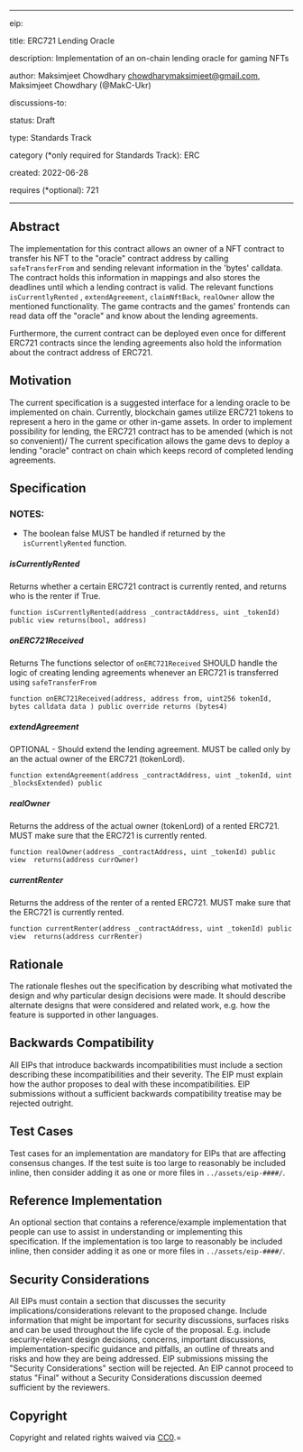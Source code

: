 
---

eip: <to be assigned>

title: ERC721 Lending Oracle

description: Implementation of an on-chain lending oracle for gaming NFTs

author: Maksimjeet Chowdhary <chowdharymaksimjeet@gmail.com>, Maksimjeet Chowdhary (@MakC-Ukr)

discussions-to: <URL>

status: Draft

type: Standards Track

category (*only required for Standards Track): ERC

created: 2022-06-28

requires (*optional): 721

---

<!--

This is the suggested template for new EIPs.

  

Note that an EIP number will be assigned by an editor. When opening a pull request to submit your EIP, please use an abbreviated title in the filename, `eip-draft_title_abbrev.md`.

  

The title should be 44 characters or less. It should not repeat the EIP number in title, irrespective of the category. -->

## Abstract

<!-- Abstract is a multi-sentence (short paragraph) technical summary. This should be a very terse and human-readable version of the specification section. Someone should be able to read only the abstract to get the gist of what this specification does. -->

The implementation for this contract allows an owner of a NFT contract to transfer his NFT to the "oracle" contract address by calling `safeTransferFrom` and sending relevant information in the 'bytes' calldata. The contract holds this information in mappings and also stores the deadlines until which a lending contract is valid. The relevant functions `isCurrentlyRented` , `extendAgreement`, `claimNftBack`, `realOwner` allow the mentioned functionality. The game contracts and the games' frontends can read data off the "oracle" and know about the lending agreements.

  

Furthermore, the current contract can be deployed even once for different ERC721 contracts since the lending agreements also hold the information about the contract address of ERC721.

## Motivation

The current specification is a suggested interface for a lending oracle to be implemented on chain. Currently, blockchain games utilize ERC721 tokens to represent a hero in the game or other in-game assets. In order to implement possibility for lending, the ERC721 contract has to be amended (which is not so convenient)/ The current specification allows the game devs to deploy a lending "oracle" contract on chain which keeps record of completed lending agreements.

## Specification

<!-- The key words “MUST”, “MUST NOT”, “REQUIRED”, “SHALL”, “SHALL NOT”, “SHOULD”, “SHOULD NOT”, “RECOMMENDED”, “MAY”, and “OPTIONAL” in this document are to be interpreted as described in RFC 2119. -->

### NOTES:

* The boolean false MUST be handled if returned by the `isCurrentlyRented` function.

##### isCurrentlyRented
Returns whether a certain ERC721 contract is currently rented, and returns who is the renter if True.

``function isCurrentlyRented(address _contractAddress, uint _tokenId) public view returns(bool, address)``

##### onERC721Received

Returns The functions selector of `onERC721Received` 
SHOULD handle the logic of creating lending agreements whenever an ERC721 is transferred using `safeTransferFrom`

``function onERC721Received(address, address from, uint256 tokenId, bytes calldata data ) public override returns (bytes4)``

##### extendAgreement

OPTIONAL - Should extend the lending agreement. MUST be called only by an the actual owner of the ERC721 (tokenLord).

``function extendAgreement(address _contractAddress, uint _tokenId, uint _blocksExtended) public``

##### realOwner

Returns the address of the actual owner (tokenLord) of a rented ERC721. MUST make sure that the ERC721 is currently rented.

``function realOwner(address _contractAddress, uint _tokenId) public  view  returns(address currOwner)``

##### currentRenter

Returns the address of the renter of a rented ERC721. MUST make sure that the ERC721 is currently rented.

``function currentRenter(address _contractAddress, uint _tokenId) public  view  returns(address currRenter)``

## Rationale

The rationale fleshes out the specification by describing what motivated the design and why particular design decisions were made. It should describe alternate designs that were considered and related work, e.g. how the feature is supported in other languages.

  

## Backwards Compatibility

All EIPs that introduce backwards incompatibilities must include a section describing these incompatibilities and their severity. The EIP must explain how the author proposes to deal with these incompatibilities. EIP submissions without a sufficient backwards compatibility treatise may be rejected outright.

  

## Test Cases

Test cases for an implementation are mandatory for EIPs that are affecting consensus changes. If the test suite is too large to reasonably be included inline, then consider adding it as one or more files in `../assets/eip-####/`.

  

## Reference Implementation

An optional section that contains a reference/example implementation that people can use to assist in understanding or implementing this specification. If the implementation is too large to reasonably be included inline, then consider adding it as one or more files in `../assets/eip-####/`.

  

## Security Considerations

All EIPs must contain a section that discusses the security implications/considerations relevant to the proposed change. Include information that might be important for security discussions, surfaces risks and can be used throughout the life cycle of the proposal. E.g. include security-relevant design decisions, concerns, important discussions, implementation-specific guidance and pitfalls, an outline of threats and risks and how they are being addressed. EIP submissions missing the "Security Considerations" section will be rejected. An EIP cannot proceed to status "Final" without a Security Considerations discussion deemed sufficient by the reviewers.

  

## Copyright

Copyright and related rights waived via [CC0](../LICENSE.md).=